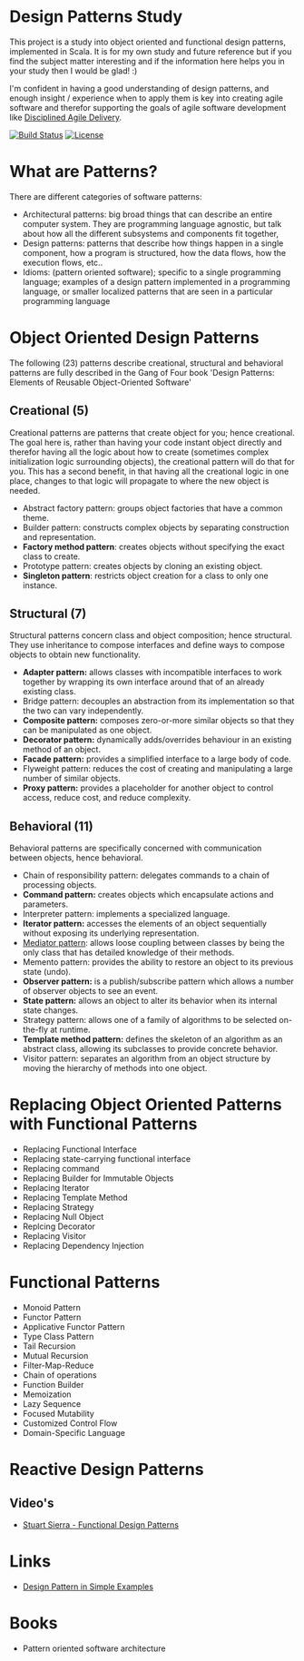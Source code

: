 # Design Patterns Study
This project is a study into object oriented and functional design patterns, implemented in Scala. It is for my own study 
and future reference but if you find the subject matter interesting and if the information here helps you in your study
then I would be glad! :)

I'm confident in having a good understanding of design patterns, and enough insight / experience when to apply them
is key into creating agile software and therefor supporting the goals of agile software development like [Disciplined
Agile Delivery](http://www.disciplinedagiledelivery.com/).

[![Build Status](https://travis-ci.org/dnvriend/design-patterns-study.svg?branch=master)](https://travis-ci.org/dnvriend/design-patterns-study)
[![License](http://img.shields.io/:license-Apache%202-red.svg)](http://www.apache.org/licenses/LICENSE-2.0.txt)

# What are Patterns?
There are different categories of software patterns:
* Architectural patterns: big broad things that can describe an entire computer system. They are programming language
 agnostic, but talk about how all the different subsystems and components fit together,
* Design patterns: patterns that describe how things happen in a single component, how a program is structured, how the data flows, 
how the execution flows, etc..
* Idioms: (pattern oriented software); specific to a single programming language; examples of a design pattern 
implemented in a programming language, or smaller localized patterns that are seen in a particular programming language

# Object Oriented Design Patterns
The following (23) patterns describe creational, structural and behavioral patterns are fully described in the Gang of Four
book 'Design Patterns: Elements of Reusable Object-Oriented Software'

## Creational (5)
Creational patterns are patterns that create object for you; hence creational. The goal here is, rather than having your 
code instant object directly and therefor having all the logic about how to create (sometimes complex initialization 
logic surrounding objects), the creational pattern will do that for you. This has a second benefit, in that having all
the creational logic in one place, changes to that logic will propagate to where the new object is needed. 

* Abstract factory pattern: groups object factories that have a common theme.
* Builder pattern: constructs complex objects by separating construction and representation.
* __Factory method pattern__: creates objects without specifying the exact class to create.
* Prototype pattern: creates objects by cloning an existing object.
* __Singleton pattern__: restricts object creation for a class to only one instance.

## Structural (7)
Structural patterns concern class and object composition; hence structural. They use inheritance to compose interfaces 
and define ways to compose objects to obtain new functionality.

* __Adapter pattern:__ allows classes with incompatible interfaces to work together by wrapping its own interface around that of an already existing class.
* Bridge pattern: decouples an abstraction from its implementation so that the two can vary independently.
* __Composite pattern:__ composes zero-or-more similar objects so that they can be manipulated as one object.
* __Decorator pattern:__ dynamically adds/overrides behaviour in an existing method of an object.
* __Facade pattern:__ provides a simplified interface to a large body of code.
* Flyweight pattern: reduces the cost of creating and manipulating a large number of similar objects.
* __Proxy pattern:__  provides a placeholder for another object to control access, reduce cost, and reduce complexity.

## Behavioral (11)
Behavioral patterns are specifically concerned with communication between objects, hence behavioral.

* Chain of responsibility pattern: delegates commands to a chain of processing objects.
* __Command pattern:__ creates objects which encapsulate actions and parameters.
* Interpreter pattern: implements a specialized language.
* __Iterator pattern:__ accesses the elements of an object sequentially without exposing its underlying representation.
* [Mediator pattern](https://sourcemaking.com/design_patterns/mediator): allows loose coupling between classes by being the only class that has detailed knowledge of their methods.
* Memento pattern: provides the ability to restore an object to its previous state (undo).
* __Observer pattern:__ is a publish/subscribe pattern which allows a number of observer objects to see an event.
* __State pattern:__ allows an object to alter its behavior when its internal state changes.
* Strategy pattern:  allows one of a family of algorithms to be selected on-the-fly at runtime.
* __Template method pattern:__ defines the skeleton of an algorithm as an abstract class, allowing its subclasses to provide concrete behavior.
* Visitor pattern: separates an algorithm from an object structure by moving the hierarchy of methods into one object.

# Replacing Object Oriented Patterns with Functional Patterns

* Replacing Functional Interface
* Replacing state-carrying functional interface
* Replacing command
* Replacing Builder for Immutable Objects
* Replacing Iterator
* Replacing Template Method
* Replacing Strategy
* Replacing Null Object
* Replcing Decorator
* Replacing Visitor
* Replacing Dependency Injection

# Functional Patterns

* Monoid Pattern
* Functor Pattern
* Applicative Functor Pattern
* Type Class Pattern
* Tail Recursion
* Mutual Recursion
* Filter-Map-Reduce
* Chain of operations
* Function Builder
* Memoization
* Lazy Sequence
* Focused Mutability
* Customized Control Flow
* Domain-Specific Language

# Reactive Design Patterns

## Video's
* [Stuart Sierra - Functional Design Patterns](https://www.youtube.com/watch?v=etr08mExAI0)

# Links
* [Design Pattern in Simple Examples](http://www.go4expert.com/articles/design-pattern-simple-examples-t5127)

# Books
* Pattern oriented software architecture
